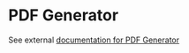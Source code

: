 # PDF Generator

See external [documentation for PDF Generator](https://github.com/netflex-sdk/renderer/blob/master/README.md)
